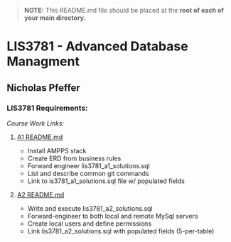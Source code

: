 > **NOTE:** This README.md file should be placed at the **root of each of your main directory.**

# LIS3781 - Advanced Database Managment

## Nicholas Pfeffer

### LIS3781 Requirements:

_Course Work Links:_

1. [A1 README.md](a1/README.md "My A1 README.md file")

   - Install AMPPS stack
   - Create ERD from business rules
   - Forward engineer lis3781_a1_solutions.sql
   - List and describe common git commands
   - Link to is3781_a1_solutions.sql file w/ populated fields

2. [A2 README.md](a2/README.md "My A2 README.md file")
    
    - Write and execute lis3781_a2_solutions.sql
    - Forward-engineer to both local and remote MySql servers
    - Create local users and define permissions
    - Link lis3781_a2_solutions.sql with populated fields (5-per-table)
    
